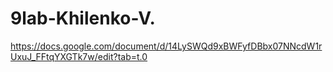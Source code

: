 # 9lab-Khilenko-V.
https://docs.google.com/document/d/14LySWQd9xBWFyfDBbx07NNcdW1rUxuJ_FFtqYXGTk7w/edit?tab=t.0
